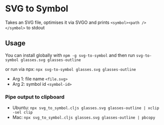 # SVG to Symbol
Takes an SVG file, optimises it via SVGO and prints `<symbol><path /></symbol>` to stdout

## Usage
You can install globally with `npm -g svg-to-symbol` and then run `svg-to-symbol glasses.svg glasses-outline`

or run via npx: `npx svg-to-symbol glasses.svg glasses-outline`

- Arg 1: file name `<file.svg>`
- Arg 2: symbol id `<symbol-id>`

### Pipe output to clipboard
 - Ubuntu: `npx svg_to_symbol.cljs glasses.svg glasses-outline | xclip -sel clip`
 - Mac: `npx svg_to_symbol.cljs glasses.svg glasses-outline | pbcopy`
